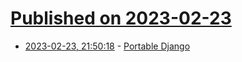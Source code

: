 # [Published on 2023-02-23](index.md)

* [2023-02-23, 21:50:18](https://lobste.rs/s/0uny7v/portable_django) - [Portable Django](https://djngo.com/)
